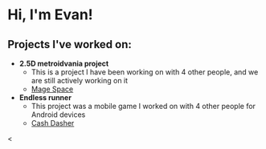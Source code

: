 <h1>Hi, I'm Evan! </h1>

<h2> Projects I've worked on:</h2>

- <b>2.5D metroidvania project</b>
  - This is a project I have been working on with 4 other people, and we are still actively working on it
  - [Mage Space](https://github.com/S-plush/Schmovement-Games)
- <b>Endless runner</b>
  - This project was a mobile game I worked on with 4 other people for Android devices
  - [Cash Dasher](https://github.com/CGDD-4203-Group-4/SlashDasher) <b></b>



<
